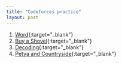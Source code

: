 ```yaml
---
title: "Codeforces practice"
layout: post
---
```


1. [Word](https://codeforces.com/contest/59/problem/A){:target="_blank"}
2. [Buy a Shovel](https://codeforces.com/contest/732/problem/A){:target="_blank"}
3. [Decoding](https://codeforces.com/contest/746/problem/B){:target="_blank"}
4. [Petya and Countryside](https://codeforces.com/contest/66/problem/B){:target="_blank"}
